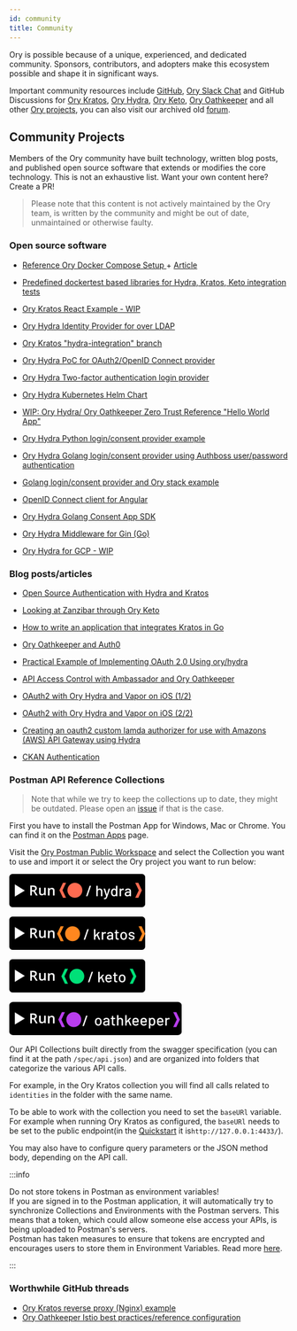 ```yaml
---
id: community
title: Community
---
```


Ory is possible because of a unique, experienced, and dedicated community.
Sponsors, contributors, and adopters make this ecosystem possible and shape it
in significant ways.

Important community resources include [GitHub](https://github.com/ory),
[Ory Slack Chat](https://slack.ory.sh/) and GitHub Discussions for
[Ory Kratos](https://github.com/ory/kratos/discussions),
[Ory Hydra](https://github.com/ory/hydra/discussions),
[Ory Keto](https://github.com/ory/oathkeeper/discussions),
[Ory Oathkeeper](https://github.com/ory/oathkeeper/discussions) and all other
[Ory projects](https://github.com/ory/meta/discussions), you can also visit our
archived old [forum](https://community.ory.sh/).

## Community Projects

Members of the Ory community have built technology, written blog posts, and
published open source software that extends or modifies the core technology.
This is not an exhaustive list.
Want your own content here? Create a PR!


> Please note that this content is not actively maintained by the Ory team, is
> written by the community and might be out of date, unmaintained or otherwise
> faulty.

### Open source software

- [Reference Ory Docker Compose Setup ](https://github.com/radekg/ory-reference-compose) +
  [Article](https://gruchalski.com/posts/2021-04-10-ory-reference-docker-compose-and-thoughts-on-the-platform/)
- [Predefined dockertest based libraries for Hydra, Kratos, Keto integration tests](https://github.com/radekg/app-kit-orytest)
- [Ory Kratos React Example - WIP](https://github.com/realStandal/kratos-react-example)
- [Ory Hydra Identity Provider for over LDAP](https://github.com/i-core/werther)
- [Ory Kratos "hydra-integration" branch](https://github.com/ory/kratos-selfservice-ui-node/tree/hydra-integration-2021)
- [Ory Hydra PoC for OAuth2/OpenID Connect provider](https://git.dittberner.info/jan/hydra_oidc_poc)
- [Ory Hydra Two-factor authentication login provider](https://github.com/epandurski/hydra_login2f)
- [Ory Hydra Kubernetes Helm Chart](https://github.com/kubernetes/charts/pull/1022)
- [WIP: Ory Hydra/ Ory Oathkeeper Zero Trust Reference "Hello World App"](https://github.com/JasonCubic/oathkeeper_hydra_reverse_proxy)

- [Ory Hydra Python login/consent provider example](https://github.com/westphahl/hydra-login-consent-python)
- [Ory Hydra Golang login/consent provider using Authboss user/password authentication](https://github.com/nbycomp/login-consent)
- [Golang login/consent provider and Ory stack example](https://github.com/piensa/logico)
- [OpenID Connect client for Angular](https://git.webmeisterei.com/minadmin/js-oidc)
- [Ory Hydra Golang Consent App SDK](https://github.com/janekolszak/idp)
- [Ory Hydra Middleware for Gin (Go)](https://github.com/janekolszak/gin-hydra)
- [Ory Hydra for GCP - WIP](https://github.com/someone1/hydra-gcp)

### Blog posts/articles

- [Open Source Authentication with Hydra and Kratos](https://blog.px.dev/open-source-auth/ossauth/)
- [Looking at Zanzibar through Ory Keto](https://gruchalski.com/posts/2021-04-11-looking-at-zanzibar-through-ory-keto/)
- [How to write an application that integrates Kratos in Go](https://stories.abletech.nz/integrating-third-party-provider-kratos-f5514b53af66)
- [Ory Oathkeeper and Auth0](https://blog.commit.dev/articles/open-source-sundays-building-a-user-management-solution-using-ory-oathkeeper-and-auth0)
- [Practical Example of Implementing OAuth 2.0 Using ory/hydra](https://yusufs.medium.com/practical-example-of-implementing-oauth-2-0-using-ory-hydra-fbaa2765d94f)

- [API Access Control with Ambassador and Ory Oathkeeper](https://blog.getambassador.io/part-2-api-access-control-and-authentication-with-kubernetes-ambassador-and-ory-oathkeeper-q-a-127fa57f6332?utm_content=76739953&utm_medium=social&utm_source=twitter)
- [OAuth2 with Ory Hydra and Vapor on iOS (1/2)](https://medium.com/12plus1/oauth2-with-ory-hydra-vapor-3-and-ios-12-ca0e61c28f5a)
- [OAuth2 with Ory Hydra and Vapor on iOS (2/2)](https://medium.com/12plus1/oauth2-implementation-with-ory-hydra-vapor-3-and-ios-12-d1fe688a5479)
- [Creating an oauth2 custom lamda authorizer for use with Amazons (AWS) API Gateway using Hydra](https://blogs.edwardwilde.com/2017/01/12/creating-an-oauth2-custom-lamda-authorizer-for-use-with-amazons-aws-api-gateway-using-hydra/)
- [CKAN Authentication](https://tech.datopian.com/authentication/#introduction)

### Postman API Reference Collections

> Note that while we try to keep the collections up to date, they might be
> outdated. Please open an [issue](https://github.com/ory/docs/) if that is the
> case.

First you have to install the Postman App for Windows, Mac or Chrome. You can
find it on the [Postman Apps](https://www.getpostman.com/apps) page.

Visit the [Ory Postman Public Workspace](https://www.postman.com/ory-docs) and
select the Collection you want to use and import it or select the Ory project
you want to run below:

[![Run Ory Hydra in Postman](../../static/img/docs/postmanHydra.svg)](https://app.getpostman.com/run-collection/12423954-d820ed2c-b119-44df-8b3e-4f344d8aa03a?action=collection%2Ffork&collection-url=entityId%3D12423954-d820ed2c-b119-44df-8b3e-4f344d8aa03a%26entityType%3Dcollection%26workspaceId%3Dba1e6798-1497-4918-a896-cac2f90d481b)

[![Run Ory Kratos in Postman](../../static/img/docs/postmanKratos.svg)](https://app.getpostman.com/run-collection/12423954-3497f685-0b0b-4075-81a5-14f317d2ad09?action=collection%2Ffork&collection-url=entityId%3D12423954-3497f685-0b0b-4075-81a5-14f317d2ad09%26entityType%3Dcollection%26workspaceId%3Dba1e6798-1497-4918-a896-cac2f90d481b)

[![Run Ory Keto in Postman](../../static/img/docs/postmanKeto.svg)](https://app.getpostman.com/run-collection/12423954-890f43c0-e175-4237-8ec4-64ecd2904f49?action=collection%2Ffork&collection-url=entityId%3D12423954-890f43c0-e175-4237-8ec4-64ecd2904f49%26entityType%3Dcollection%26workspaceId%3Dba1e6798-1497-4918-a896-cac2f90d481b)

[![Run Ory Oathkeeper in Postman](../../static/img/docs/postmanOathkeeper.svg)](https://app.getpostman.com/run-collection/12423954-8c811fa9-6666-499b-b5a6-71d059274dbf?action=collection%2Ffork&collection-url=entityId%3D12423954-8c811fa9-6666-499b-b5a6-71d059274dbf%26entityType%3Dcollection%26workspaceId%3Dba1e6798-1497-4918-a896-cac2f90d481b)

Our API Collections built directly from the swagger specification (you can find
it at the path `/spec/api.json`) and are organized into folders that categorize
the various API calls.

For example, in the Ory Kratos collection you will find all calls related to
`identities` in the folder with the same name.

To be able to work with the collection you need to set the `baseURl` variable.
For example when running Ory Kratos as configured, the `baseURl` needs to be set
to the public endpoint(in the
[Quickstart](https://www.ory.sh/kratos/docs/quickstart) it
is`http://127.0.0.1:4433/`).

You may also have to configure query parameters or the JSON method body,
depending on the API call.

:::info

Do not store tokens in Postman as environment variables!  
If you are signed in to the Postman application, it will automatically try to
synchronize Collections and Environments with the Postman servers. This means
that a token, which could allow someone else access your APIs, is being uploaded
to Postman's servers.  
Postman has taken measures to ensure that tokens are encrypted and encourages
users to store them in Environment Variables. Read more
[here](https://www.postman.com/security).

:::

### Worthwhile GitHub threads

- [Ory Kratos reverse proxy (Nginx) example](https://github.com/ory/kratos/discussions/1049)
- [Ory Oathkeeper Istio best practices/reference configuration](https://github.com/ory/oathkeeper/issues/624)
